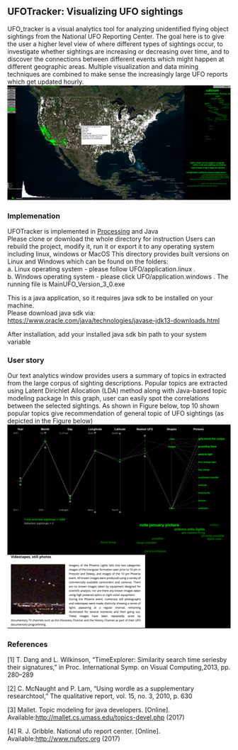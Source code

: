 ## UFOTracker: Visualizing UFO sightings
UFO_tracker is a visual analytics tool for analyzing unidentified flying object sightings from the National UFO Reporting Center. The goal here is to give the user a higher level view of where different types of sightings occur, to investigate whether sightings are increasing or decreasing over time, and to discover the connections between different events which might happen at different geographic areas. Multiple visualization and data mining techniques are combined to make sense the increasingly large UFO reports which get updated hourly.  
![ScreenShot](https://github.com/iDataVisualizationLab/UFO/blob/master/images/maingit.png)

### Implemenation
UFOTracker is implemented in [Processing](http://processing.org) and Java <br>
Please clone or download the whole directory for instruction
Users can rebuild the project, modify it, run it or export it to any operating system including linux, windows or MacOS
This directory provides built versions on Linux and Windows which can be found on the folders: <br>
a. Linux operating system - please follow UFO/application.linux .</br>
b. Windows operating system - please click  UFO/application.windows . The running file is MainUFO_Version_3_0.exe</br>

This is a java application, so it requires java sdk to be installed on your machine. </br>
Please download java sdk via: https://www.oracle.com/java/technologies/javase-jdk13-downloads.html </br>

After installation, add your installed java sdk bin path to your system variable


 
### User story
Our text analytics window provides users a summary of topics in extracted from the large corpus of sighting descriptions. Popular topics are extracted using Latent Dirichlet Allocation (LDA) method along with Java-based topic modeling package
In this graph, user can easily  spot the  correlations  between  the  selected  sightings. As shown in Figure below, top 10 shown popular topics give recommendation of general topic of UFO sightings (as depicted in the Figure below)
![Everything Is AWESOME](https://github.com/iDataVisualizationLab/UFO/blob/master/images/AZ.png)


### References
[1] T. Dang and L. Wilkinson, “TimeExplorer: Similarity search time seriesby their signatures,” in Proc. International Symp. on Visual Computing,2013, pp. 280–289

[2] C. McNaught and P. Lam, “Using wordle as a supplementary researchtool,” The qualitative report, vol. 15, no. 3, 2010, p. 630

[3] Mallet.   Topic   modeling   for   java   developers.   [Online].   Available:http://mallet.cs.umass.edu/topics-devel.php (2017)

[4] R.   J.   Gribble.   National   ufo   report   center.   [Online].   Available:http://www.nuforc.org (2017)
